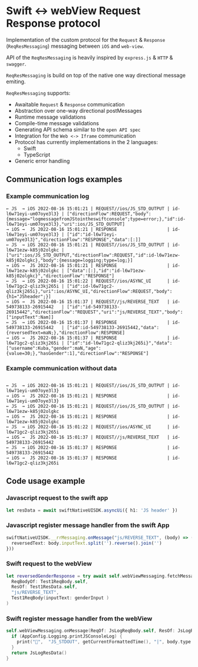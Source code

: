 
# Swift <-> webView Request Response protocol
  
Implementation of the custom protocol for the `Request` & `Response` (`ReqResMessaging`) messaging between `iOS` and `web-view`.

API of the `ReqResMessaging` is heavily inspired by `express.js` & `HTTP` & `swagger`.

`ReqResMessaging` is build on top of the native one way directional message emiting.

`ReqResMessaging` supports:
- Awaitable `Request` & `Response` communication
- Abstraction over one-way directional postMessages
- Runtime message validations
- Compile-time message validations
- Generating API schema similar to the `open API spec`
- Integration for the `Web <-> Iframe` communication
- Protocol has currently implementations in the 2 languages:
  - Swift
  - TypeScript
- Generic error handling

## Communication logs examples

### Example communication log

```
← JS  → iOS 2022-08-16 15:01:21 | REQUEST//ios/JS_STD_OUTPUT | id-l6w71eyi-um07oye3l3} | ["directionFlow":REQUEST,"body":{message="logmessagefromJStointheswiftconsole";type=error;},"id":id-l6w71eyi-um07oye3l3},"uri":ios/JS_STD_OUTPUT]
→ iOS →  JS 2022-08-16 15:01:21 | RESPONSE                   | id-l6w71eyi-um07oye3l3} | ["id":"id-l6w71eyi-um07oye3l3}","directionFlow":"RESPONSE","data":[:]]
← JS  → iOS 2022-08-16 15:01:21 | REQUEST//ios/JS_STD_OUTPUT | id-l6w71ezw-k85j02olgkc | ["uri":ios/JS_STD_OUTPUT,"directionFlow":REQUEST,"id":id-l6w71ezw-k85j02olgkc},"body":{message=logging;type=log;}]
→ iOS →  JS 2022-08-16 15:01:21 | RESPONSE                   | id-l6w71ezw-k85j02olgkc | ["data":[:],"id":"id-l6w71ezw-k85j02olgkc}","directionFlow":"RESPONSE"]
← JS  → iOS 2022-08-16 15:01:22 | REQUEST//ios/ASYNC_UI      | id-l6w71gc2-qliz3kj265i | ["id":id-l6w71gc2-qliz3kj265i},"uri":ios/ASYNC_UI,"directionFlow":REQUEST,"body":{h1="JSheader";}]
→ iOS →  JS 2022-08-16 15:01:37 | REQUEST//js/REVERSE_TEXT   | id-549738133-26915442   | ["id":"id-549738133-26915442","directionFlow":"REQUEST","uri":"js/REVERSE_TEXT","body":["inputText":Nam]]
← JS  → iOS 2022-08-16 15:01:37 | RESPONSE                   | id-549738133-26915442   | ["id":id-549738133-26915442,"data":{reversedText=maN;},"directionFlow":RESPONSE]
→ iOS →  JS 2022-08-16 15:01:37 | RESPONSE                   | id-l6w71gc2-qliz3kj265i | ["id":"id-l6w71gc2-qliz3kj265i}","data":["username":Kuba,"gender":maN,"age":{value=30;},"hasGender":1],"directionFlow":"RESPONSE"]

```

### Example communication without data

```

← JS  → iOS 2022-08-16 15:01:21 | REQUEST//ios/JS_STD_OUTPUT | id-l6w71eyi-um07oye3l3}
→ iOS →  JS 2022-08-16 15:01:21 | RESPONSE                   | id-l6w71eyi-um07oye3l3}
← JS  → iOS 2022-08-16 15:01:21 | REQUEST//ios/JS_STD_OUTPUT | id-l6w71ezw-k85j02olgkc
→ iOS →  JS 2022-08-16 15:01:21 | RESPONSE                   | id-l6w71ezw-k85j02olgkc
← JS  → iOS 2022-08-16 15:01:22 | REQUEST//ios/ASYNC_UI      | id-l6w71gc2-qliz3kj265i
→ iOS →  JS 2022-08-16 15:01:37 | REQUEST//js/REVERSE_TEXT   | id-549738133-26915442  
← JS  → iOS 2022-08-16 15:01:37 | RESPONSE                   | id-549738133-26915442  
→ iOS →  JS 2022-08-16 15:01:37 | RESPONSE                   | id-l6w71gc2-qliz3kj265i

```


## Code usage example

### Javascript request to the swift app

```typescript
let resData = await swiftNativeUISDK.asyncUi({ h1: 'JS header' })
```

### Javascript register message handler from the swift App

```typescript
swiftNativeUISDK.__rrMessaging.onMessage("js/REVERSE_TEXT", (body) => ({
  reversedText: body.inputText.split('').reverse().join('')
}))

```

### Swift request to the webView

```swift
let reversedGenderResponse = try await self.webViewMessaging.fetchMessage(
  ReqBodyOf: Test1ReqBody.self,
  ResOf: Test1ResData.self,
  "js/REVERSE_TEXT",
  Test1ReqBody(inputText: genderInput )
)
```




### Swift register message handler from the webView

```swift
self.webViewMessaging.onMessage(ReqOf: JsLogReqBody.self, ResOf: JsLogResData.self, "ios/JS_STD_OUTPUT") { body in
  if (AppConfig.Logging.printJSConsoleLog) {
    print("📲",  "JS_STDOUT", getCurrentFormattedTime(), "|", body.type.getIcon(), body.message)
  }
  return JsLogResData()
}
```
